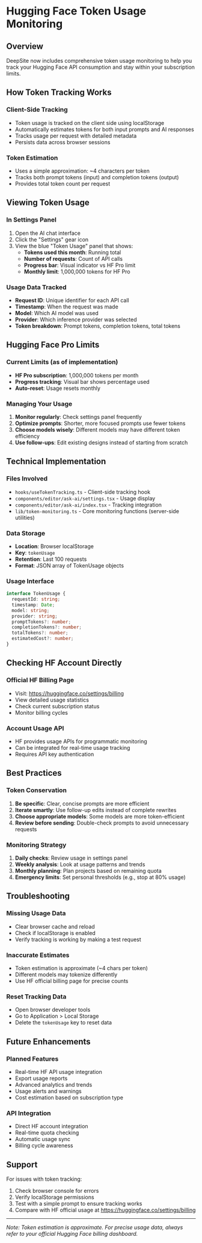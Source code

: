 # Hugging Face Token Usage Monitoring

## Overview

DeepSite now includes comprehensive token usage monitoring to help you track your Hugging Face API consumption and stay within your subscription limits.

## How Token Tracking Works

### Client-Side Tracking
- Token usage is tracked on the client side using localStorage
- Automatically estimates tokens for both input prompts and AI responses
- Tracks usage per request with detailed metadata
- Persists data across browser sessions

### Token Estimation
- Uses a simple approximation: ~4 characters per token
- Tracks both prompt tokens (input) and completion tokens (output)
- Provides total token count per request

## Viewing Token Usage

### In Settings Panel
1. Open the AI chat interface
2. Click the "Settings" gear icon
3. View the blue "Token Usage" panel that shows:
   - **Tokens used this month**: Running total
   - **Number of requests**: Count of API calls
   - **Progress bar**: Visual indicator vs HF Pro limit
   - **Monthly limit**: 1,000,000 tokens for HF Pro

### Usage Data Tracked
- **Request ID**: Unique identifier for each API call
- **Timestamp**: When the request was made
- **Model**: Which AI model was used
- **Provider**: Which inference provider was selected
- **Token breakdown**: Prompt tokens, completion tokens, total tokens

## Hugging Face Pro Limits

### Current Limits (as of implementation)
- **HF Pro subscription**: 1,000,000 tokens per month
- **Progress tracking**: Visual bar shows percentage used
- **Auto-reset**: Usage resets monthly

### Managing Your Usage
1. **Monitor regularly**: Check settings panel frequently
2. **Optimize prompts**: Shorter, more focused prompts use fewer tokens
3. **Choose models wisely**: Different models may have different token efficiency
4. **Use follow-ups**: Edit existing designs instead of starting from scratch

## Technical Implementation

### Files Involved
- `hooks/useTokenTracking.ts` - Client-side tracking hook
- `components/editor/ask-ai/settings.tsx` - Usage display
- `components/editor/ask-ai/index.tsx` - Tracking integration
- `lib/token-monitoring.ts` - Core monitoring functions (server-side utilities)

### Data Storage
- **Location**: Browser localStorage
- **Key**: `tokenUsage`
- **Retention**: Last 100 requests
- **Format**: JSON array of TokenUsage objects

### Usage Interface
```typescript
interface TokenUsage {
  requestId: string;
  timestamp: Date;
  model: string;
  provider: string;
  promptTokens?: number;
  completionTokens?: number;
  totalTokens?: number;
  estimatedCost?: number;
}
```

## Checking HF Account Directly

### Official HF Billing Page
- Visit: https://huggingface.co/settings/billing
- View detailed usage statistics
- Check current subscription status
- Monitor billing cycles

### Account Usage API
- HF provides usage APIs for programmatic monitoring
- Can be integrated for real-time usage tracking
- Requires API key authentication

## Best Practices

### Token Conservation
1. **Be specific**: Clear, concise prompts are more efficient
2. **Iterate smartly**: Use follow-up edits instead of complete rewrites
3. **Choose appropriate models**: Some models are more token-efficient
4. **Review before sending**: Double-check prompts to avoid unnecessary requests

### Monitoring Strategy
1. **Daily checks**: Review usage in settings panel
2. **Weekly analysis**: Look at usage patterns and trends
3. **Monthly planning**: Plan projects based on remaining quota
4. **Emergency limits**: Set personal thresholds (e.g., stop at 80% usage)

## Troubleshooting

### Missing Usage Data
- Clear browser cache and reload
- Check if localStorage is enabled
- Verify tracking is working by making a test request

### Inaccurate Estimates
- Token estimation is approximate (~4 chars per token)
- Different models may tokenize differently
- Use HF official billing page for precise counts

### Reset Tracking Data
- Open browser developer tools
- Go to Application > Local Storage
- Delete the `tokenUsage` key to reset data

## Future Enhancements

### Planned Features
- Real-time HF API usage integration
- Export usage reports
- Advanced analytics and trends
- Usage alerts and warnings
- Cost estimation based on subscription type

### API Integration
- Direct HF account integration
- Real-time quota checking
- Automatic usage sync
- Billing cycle awareness

## Support

For issues with token tracking:
1. Check browser console for errors
2. Verify localStorage permissions
3. Test with a simple prompt to ensure tracking works
4. Compare with HF official usage at https://huggingface.co/settings/billing

---

*Note: Token estimation is approximate. For precise usage data, always refer to your official Hugging Face billing dashboard.*
